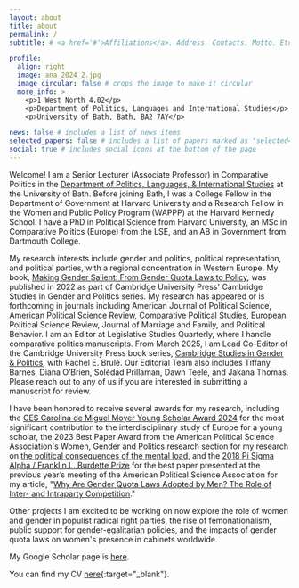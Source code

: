 ```yaml
---
layout: about
title: about
permalink: /
subtitle: # <a href='#'>Affiliations</a>. Address. Contacts. Motto. Etc.

profile:
  align: right
  image: ana_2024_2.jpg
  image_circular: false # crops the image to make it circular
  more_info: >
    <p>1 West North 4.02</p>
    <p>Department of Politics, Languages and International Studies</p>
    <p>University of Bath, Bath, BA2 7AY</p>

news: false # includes a list of news items
selected_papers: false # includes a list of papers marked as "selected={true}"
social: true # includes social icons at the bottom of the page
---
```


Welcome! I am a Senior Lecturer (Associate Professor) in Comparative Politics in the [Department of Politics, Languages, & International Studies](https://www.bath.ac.uk/departments/department-of-politics-languages-international-studies/) at the University of Bath. Before joining Bath, I was a College Fellow in the Department of Government at Harvard University and a Research Fellow in the Women and Public Policy Program (WAPPP) at the Harvard Kennedy School. I have a PhD in Political Science from Harvard University, an MSc in Comparative Politics (Europe) from the LSE, and an AB in Government from Dartmouth College.

My research interests include gender and politics, political representation, and political parties, with a regional concentration in Western Europe. My book, [Making Gender Salient: From Gender Quota Laws to Policy](https://www.cambridge.org/core/books/making-gender-salient/2D3D592FC6C6B1182203FAA84149E09D), was published in 2022 as part of Cambridge University Press' Cambridge Studies in Gender and Politics series. My research has appeared or is forthcoming in journals including American Journal of Political Science, American Political Science Review, Comparative Political Studies, European Political Science Review, Journal of Marriage and Family, and Political Behavior. I am an Editor at Legislative Studies Quarterly, where I handle comparative politics manuscripts. From March 2025, I am Lead Co-Editor of the Cambridge University Press book series, [Cambridge Studies in Gender & Politics](https://www.cambridge.org/core/series/cambridge-studies-in-gender-and-politics/3F1CE6BE0E125F59DA8D2DBF736B400B), with Rachel E. Brulé. Our Editorial Team also includes Tiffany Barnes, Diana O’Brien, Solédad Prillaman, Dawn Teele, and Jakana Thomas. Please reach out to any of us if you are interested in submitting a manuscript for review.

I have been honored to receive several awards for my research, including the [CES Carolina de Miguel Moyer Young Scholar Award 2024](https://councilforeuropeanstudies.org/2024-awardee/) for the most significant contribution to the interdisciplinary study of Europe for a young scholar, the 2023 Best Paper Award from the American Political Science Association's Women, Gender and Politics research section for my research on [the political consequences of the mental load](https://doi.org/10.1093/esr/jcaf019), and the [2018 Pi Sigma Alpha / Franklin L. Burdette Prize](https://politicalsciencenow.com/ana-catalano-weeks-2018-franklin-l-burdette-pi-sigma-alpha-award-recipient/) for the best paper presented at the previous year’s meeting of the American Political Science Association for my article, "[Why Are Gender Quota Laws Adopted by Men? The Role of Inter- and Intraparty Competition](https://doi.org/10.1177/0010414018758762)."

Other projects I am excited to be working on now explore the role of women and gender in populist radical right parties, the rise of femonationalism, public support for gender-egalitarian policies, and the impacts of gender quota laws on women's presence in cabinets worldwide.

My Google Scholar page is [here](https://scholar.google.com/citations?user=YRH8cOoAAAAJ&hl=en).

You can find my CV [here](assets/pdf/Weeks_CV_052025.pdf){:target="_blank"}.
